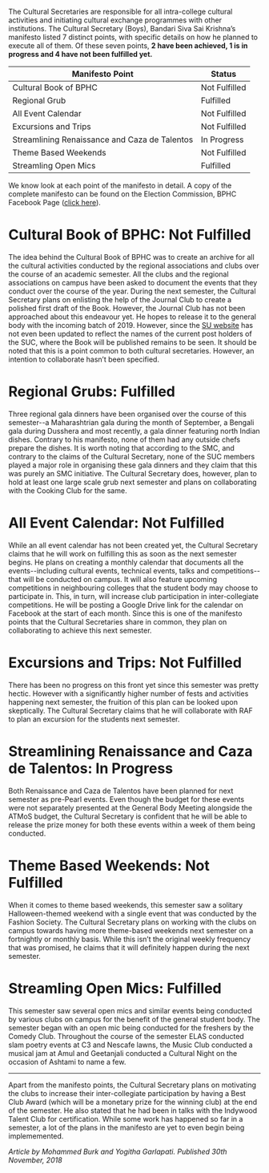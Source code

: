 <!-- TITLE: SUC Report Card: Shiva Sai Bandari -->
<!-- SUBTITLE: With the semester almost at a close, we take a look back to promises made by the current SU during elections last semester. -->

The Cultural Secretaries are responsible for all intra-college cultural activities and initiating cultural exchange programmes with other institutions. The Cultural Secretary (Boys), Bandari Siva Sai Krishna’s manifesto listed 7 distinct points, with specific details on how he planned to execute all of them. Of these seven points, **2 have been achieved, 1 is in progress and 4 have not been fulfilled yet.**

<center>

| Manifesto Point | Status | 
|--|--|
| Cultural Book of BPHC |  Not Fulfilled |
| Regional Grub         | Fulfilled  |
| All Event Calendar    |  Not Fulfilled |
| Excursions and Trips | Not Fulfilled |
| Streamlining Renaissance and Caza de Talentos | In Progress |
| Theme Based Weekends | Not Fulfilled |
| Streamling Open Mics | Fulfilled |

</center>

We know look at each point of the manifesto in detail. A copy of the complete manifesto can be found on the Election Commission, BPHC Facebook Page ([click here](https://www.facebook.com/pg/ElectionCommissionBPHC/photos/?tab=album&album_id=2073505522893105)).

# Cultural Book of BPHC: Not Fulfilled
The idea behind the Cultural Book of BPHC was to create an archive for all the cultural activities conducted by the regional associations and clubs over the course of an academic semester. 
All the clubs and the regional associations on campus have been asked to document the events that they conduct over the course of the year. During the next semester, the Cultural Secretary plans on enlisting the help of the Journal Club to create a polished first draft of the Book. However, the Journal Club has not been approached about this endeavour yet. He hopes to release it to the general body with the incoming batch of 2019. However, since the [SU website](https://su.bits-hyd.org) has not even been updated to reflect the names of the current post holders of the SUC, where the Book will be published remains to be seen. It should be noted that this is a point common to both cultural secretaries. However, an intention to collaborate hasn’t been specified.
# Regional Grubs: Fulfilled
Three regional gala dinners have been organised over the course of this semester--a Maharashtrian gala during the month of September, a Bengali gala during Dusshera and most recently, a gala dinner featuring north Indian dishes. Contrary to his manifesto, none of them had any outside chefs prepare the dishes.  It is worth noting that according to the SMC, and contrary to the claims of the Cultural Secretary, none of the SUC members played a major role in organising these gala dinners and they claim that this was purely an SMC initiative. The Cultural Secretary does, however, plan to hold at least one large scale grub next semester and plans on collaborating with the Cooking Club for the same.

# All Event Calendar: Not Fulfilled
While an all event calendar has not been created yet, the Cultural Secretary claims that he will work on fulfilling this as soon as the next semester begins. He plans on creating a monthly calendar that documents all the events--including cultural events, technical events, talks and competitions--that will be conducted on campus. It will also feature upcoming competitions in neighbouring colleges that the student body may choose to participate in. This, in turn, will increase club participation in inter-collegiate competitions. He will be posting a Google Drive link for the calendar on Facebook at the start of each month. Since this is one of the manifesto points that the Cultural Secretaries share in common, they plan on collaborating to achieve this next semester.

# Excursions and Trips: Not Fulfilled
There has been no progress on this front yet since this semester was pretty hectic. However with a significantly higher number of fests and activities happening next semester, the fruition of this plan can be looked upon skeptically. The Cultural Secretary claims that he will collaborate with RAF to plan an excursion for the students next semester. 
# Streamlining Renaissance and Caza de Talentos: In Progress
Both Renaissance and Caza de Talentos have been planned for next semester as pre-Pearl events. Even though the budget for these events were not separately presented at the General Body Meeting alongside the ATMoS budget, the Cultural Secretary is confident that he will be able to release the prize money for both these events within a week of them being conducted.

# Theme Based Weekends: Not Fulfilled
When it comes to theme based weekends, this semester saw a solitary Halloween-themed weekend with a single event that was conducted by the Fashion Society. The Cultural Secretary plans on working with the clubs on campus towards having more theme-based weekends next semester on a fortnightly or monthly basis. While this isn’t the original weekly frequency that was promised, he claims that it will definitely happen during the next semester.

# Streamling Open Mics: Fulfilled
This semester saw several open mics and similar events being conducted by various clubs on campus for the benefit of the general student body. The semester began with an open mic being conducted for the freshers by the Comedy Club. Throughout the course of the semester ELAS conducted slam poetry events at C3 and Nescafe lawns, the Music Club conducted a musical jam at Amul and Geetanjali conducted a Cultural Night on the occasion of Ashtami to name a few.


-----

Apart from the manifesto points, the Cultural Secretary plans on motivating the clubs to increase their inter-collegiate participation by having a Best Club Award (which will be a monetary prize for the winning club) at the end of the semester. He also stated that he had been in talks with the Indywood Talent Club for certification. While some work has happened so far in a semester, a lot of the plans in the manifesto are yet to even begin being implememented. 

*Article by Mohammed Burk and Yogitha Garlapati. Published 30th November, 2018*